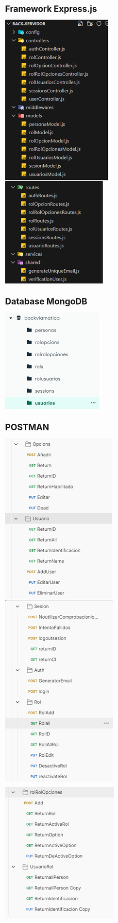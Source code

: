 # Framework Express.js

![alt text](image-5.png) ![alt text](image-6.png)

# Database MongoDB

![alt text](image-1.png)

# POSTMAN

![alt text](image-2.png) ![alt text](image-3.png)

![alt text](image-4.png)
